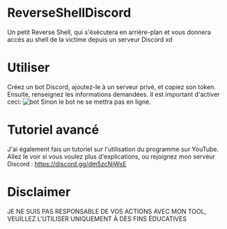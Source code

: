 # ReverseShellDiscord
Un petit Reverse Shell, qui s'éxécutera en arrière-plan et vous donnera accés au shell de la victime depuis un serveur Discord xd

# Utiliser
Créez un bot Discord, ajoutez-le à un serveur privé, et copiez son token. Ensuite, renseignez les informations demandées.
Il est important d'activer ceci:
![bot](https://user-images.githubusercontent.com/77754159/120925888-f3c6e300-c6da-11eb-90e2-7eb7f4deccc6.png)
Sinon le bot ne se mettra pas en ligne.


# Tutoriel avancé
J'ai également fais un tutoriel sur l'utilisation du programme sur YouTube. 
Allez le voir si vous voulez plus d'explications, ou rejoignez mon serveur Discord : https://discord.gg/dm5zcNjWsE

# Disclaimer
JE NE SUIS PAS RESPONSABLE DE VOS ACTIONS AVEC MON TOOL, VEUILLEZ L'UTILISER UNIQUEMENT À DES FINS ÉDUCATIVES
